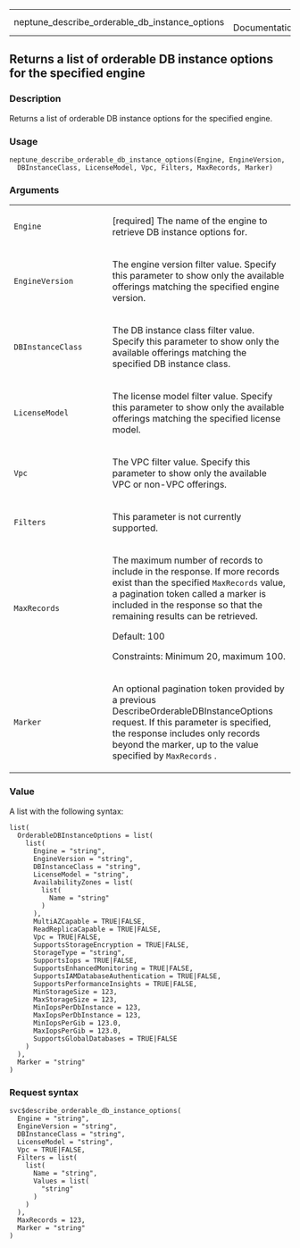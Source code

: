 <table style="width: 100%;">
<tbody>
<tr class="odd">
<td>neptune_describe_orderable_db_instance_options</td>
<td style="text-align: right;">R Documentation</td>
</tr>
</tbody>
</table>

## Returns a list of orderable DB instance options for the specified engine

### Description

Returns a list of orderable DB instance options for the specified
engine.

### Usage

    neptune_describe_orderable_db_instance_options(Engine, EngineVersion,
      DBInstanceClass, LicenseModel, Vpc, Filters, MaxRecords, Marker)

### Arguments

<table>
<colgroup>
<col style="width: 35%" />
<col style="width: 65%" />
</colgroup>
<tbody>
<tr class="odd">
<td><code
id="neptune_describe_orderable_db_instance_options_:_Engine">Engine</code></td>
<td><p>[required] The name of the engine to retrieve DB instance options
for.</p></td>
</tr>
<tr class="even">
<td><code
id="neptune_describe_orderable_db_instance_options_:_EngineVersion">EngineVersion</code></td>
<td><p>The engine version filter value. Specify this parameter to show
only the available offerings matching the specified engine
version.</p></td>
</tr>
<tr class="odd">
<td><code
id="neptune_describe_orderable_db_instance_options_:_DBInstanceClass">DBInstanceClass</code></td>
<td><p>The DB instance class filter value. Specify this parameter to
show only the available offerings matching the specified DB instance
class.</p></td>
</tr>
<tr class="even">
<td><code
id="neptune_describe_orderable_db_instance_options_:_LicenseModel">LicenseModel</code></td>
<td><p>The license model filter value. Specify this parameter to show
only the available offerings matching the specified license
model.</p></td>
</tr>
<tr class="odd">
<td><code
id="neptune_describe_orderable_db_instance_options_:_Vpc">Vpc</code></td>
<td><p>The VPC filter value. Specify this parameter to show only the
available VPC or non-VPC offerings.</p></td>
</tr>
<tr class="even">
<td><code
id="neptune_describe_orderable_db_instance_options_:_Filters">Filters</code></td>
<td><p>This parameter is not currently supported.</p></td>
</tr>
<tr class="odd">
<td><code
id="neptune_describe_orderable_db_instance_options_:_MaxRecords">MaxRecords</code></td>
<td><p>The maximum number of records to include in the response. If more
records exist than the specified <code>MaxRecords</code> value, a
pagination token called a marker is included in the response so that the
remaining results can be retrieved.</p>
<p>Default: 100</p>
<p>Constraints: Minimum 20, maximum 100.</p></td>
</tr>
<tr class="even">
<td><code
id="neptune_describe_orderable_db_instance_options_:_Marker">Marker</code></td>
<td><p>An optional pagination token provided by a previous
DescribeOrderableDBInstanceOptions request. If this parameter is
specified, the response includes only records beyond the marker, up to
the value specified by <code>MaxRecords</code> .</p></td>
</tr>
</tbody>
</table>

### Value

A list with the following syntax:

    list(
      OrderableDBInstanceOptions = list(
        list(
          Engine = "string",
          EngineVersion = "string",
          DBInstanceClass = "string",
          LicenseModel = "string",
          AvailabilityZones = list(
            list(
              Name = "string"
            )
          ),
          MultiAZCapable = TRUE|FALSE,
          ReadReplicaCapable = TRUE|FALSE,
          Vpc = TRUE|FALSE,
          SupportsStorageEncryption = TRUE|FALSE,
          StorageType = "string",
          SupportsIops = TRUE|FALSE,
          SupportsEnhancedMonitoring = TRUE|FALSE,
          SupportsIAMDatabaseAuthentication = TRUE|FALSE,
          SupportsPerformanceInsights = TRUE|FALSE,
          MinStorageSize = 123,
          MaxStorageSize = 123,
          MinIopsPerDbInstance = 123,
          MaxIopsPerDbInstance = 123,
          MinIopsPerGib = 123.0,
          MaxIopsPerGib = 123.0,
          SupportsGlobalDatabases = TRUE|FALSE
        )
      ),
      Marker = "string"
    )

### Request syntax

    svc$describe_orderable_db_instance_options(
      Engine = "string",
      EngineVersion = "string",
      DBInstanceClass = "string",
      LicenseModel = "string",
      Vpc = TRUE|FALSE,
      Filters = list(
        list(
          Name = "string",
          Values = list(
            "string"
          )
        )
      ),
      MaxRecords = 123,
      Marker = "string"
    )
